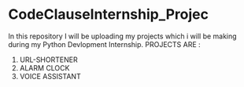 # CodeClauseInternship_Projec 
In this repository I will be uploading my projects which i will be making during my Python Devlopment Internship.
PROJECTS ARE : 
  1. URL-SHORTENER
  2. ALARM CLOCK
  3. VOICE ASSISTANT
